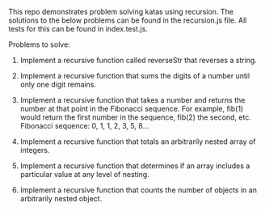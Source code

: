 This repo demonstrates problem solving katas using recursion. The solutions to the below problems can be found in the recursion.js file. All tests for this can be found in index.test.js.

Problems to solve:

1. Implement a recursive function called reverseStr that reverses a string.

2. Implement a recursive function that sums the digits of a number until only one digit remains.

3. Implement a recursive function that takes a number and returns the number at that point in the Fibonacci sequence. For example, fib(1) would return the first number in the sequence, fib(2) the second, etc. Fibonacci sequence: 0, 1, 1, 2, 3, 5, 8...

4. Implement a recursive function that totals an arbitrarily nested array of integers.

5. Implement a recursive function that determines if an array includes a particular value at any level of nesting.

6. Implement a recursive function that counts the number of objects in an arbitrarily nested object.
